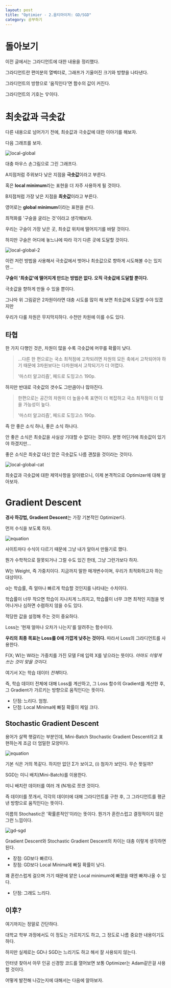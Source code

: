 ```yaml
---
layout: post
title: "Optimier - 2.옵티마이저: GD/SGD"
category: 공부하기
---
```


# 돌아보기

이전 글에서는 그라디언트에 대한 내용을 정리했다.

그라디언트란 편미분의 열벡터로, 그래프가 기울어진 크기와 방향을 나타낸다.

그라디언트의 방향으로 '움직인다'면 함수의 값이 커진다.

그라디언트의 기호는 ∇이다.

# 최솟값과 극솟값

다른 내용으로 넘어가기 전에, 최솟값과 극솟값에 대한 이야기를 해보자.

다음 그래프를 보자.

![local-global](/images/local_global.png)

대충 마우스 손그림으로 그린 그래프다.

A지점처럼 주위보다 낮은 지점을 **극솟값**이라고 부른다.

혹은 **local minimum**라는 표현을 더 자주 사용하게 될 것이다.

B지점처럼 가장 낮은 지점을 **최솟값**이라고 부른다.

영어로는 **global minimum**이라는 표현을 쓴다.

최적화를 '구슬을 굴리는 것'이라고 생각해보자.

우리는 구슬이 가장 낮은 곳, 최솟값 위치에 떨어지기를 바랄 것이다.

하지만 구슬은 어디에 놓느냐에 따라 각기 다른 곳에 도달할 것이다.

![local-global-2](/images/local_global_2.png)

이런 저런 방법을 사용해서 극솟값에서 벗어나 최솟값으로 향하게 시도해볼 수는 있지만...

**구슬이 '최솟값'에 떨어지게 만드는 방법은 없다. 오직 극솟값에 도달할 뿐이다.**

극솟값을 향하게 만들 수 있을 뿐이다.

그나마 위 그림같은 2차원이라면 대충 시도를 많이 해 보면 최솟값에 도달할 수야 있겠지만

우리가 다룰 차원은 무지막지하다. 수천만 차원에 이를 수도 있다.

## 타협

한 가지 다행인 것은, 차원이 많을 수록 극솟값에 머무를 확률이 낮다.

> ...다른 한 편으로는 국소 최적점에 고착되려면 차원의 모든 축에서 고착되어야 하기 때문에 3차원보다는 다차원에서 고착되기가 더 어렵다.
>
> '마스터 알고리즘', 페드로 도밍고스 190p.

하지만 반대로 극솟값의 갯수도 그만큼이나 많아진다.

> 한편으로는 공간의 차원이 더 높을수록 표면이 더 복잡하고 국소 최적점이 더 많을 가능성이 높다.
> 
> '마스터 알고리즘', 페드로 도밍고스 190p.

즉 안 좋은 소식 하나, 좋은 소식 하나다.

안 좋은 소식은 최솟값을 사실상 기대할 수 없다는 것이다. 분명 어딘가에 최솟값이 있기야 하겠지만...

좋은 소식은 최솟값 대신 얻은 극솟값도 나름 괜찮을 것이라는 것이다.

![local-global-cat](/images/local_global_cat.png)

최솟값과 극솟값에 대한 제약사항을 알아봤으니, 이제 본격적으로 Optimizer에 대해 알아보자.

# Gradient Descent

**경사 하강법, Gradient Descent**는 가장 기본적인 Optimizer다.

먼저 수식을 보도록 하자.

![equation](https://latex.codecogs.com/png.image?%5Cdpi%7B110%7D%20%5Cinline%20W_%7Bt&plus;1%7D%20=%20W_%7Bt%7D%20-%20%5Calpha%20%5Cnabla%20Loss(F(X;W_%7Bt%7D),%20Y))

사이트마다 수식이 다르기 때문에 그냥 내가 알아서 만들기로 했다.

뭔가 수학적으로 잘못되거나 그럴 수도 있긴 한데, 그냥 그런가보다 하자.

W는 Weight, 즉 가중치이다. 지금까지 말한 매개변수이며, 우리가 최적화하고자 하는 대상이다.

α는 학습률, 즉 얼마나 빠르게 학습할 것인지를 나타내는 수치이다.

학습률이 너무 작으면 학습이 지나치게 느려지고, 학습률이 너무 크면 최적인 지점을 벗어나거나 심하면 수렴하지 않을 수도 있다.

적당한 값을 설정해 주는 것이 중요하다.

Loss는 '현재 얼마나 오차가 나는지'를 알려주는 함수이다.

**우리의 최종 목표는 Loss를 0에 가깝게 낮추는 것이다.** 따라서 Loss의 그라디언트를 사용한다.

F(X; W)는 W라는 가중치를 가진 모델 F에 입력 X를 넣으라는 뜻이다. *아마도 이렇게 쓰는 것이 맞을 것이다.*

여기서 X는 학습 데이터  *전체*이다.

즉, 학습 데이터 전체에 대해 Loss를 계산하고, 그 Loss 함수의 Gradient를 계산한 후, 그 Gradient가 가르키는 방향으로 움직인다는 뜻이다.

- 단점: 느리다. 엄청.
- 단점: Local Minima에 빠질 확률이 제일 크다.

## Stochastic Gradient Descent

용어가 살짝 햇갈리는 부분인데, Mini-Batch Stochastic Gradient Descent라고 표현하는게 조금 더 엄밀한 모양이다.

![equation](https://latex.codecogs.com/png.image?%5Cdpi%7B110%7D%20%5Cinline%20W_%7Bt&plus;1%7D%20=%20W_%7Bt%7D%20-%20%5Calpha%20%5Cfrac%7B1%7D%7BN%7D%5Csum%20_%7Bi%7D%20%5Cnabla%20Loss(F(X%5E%7B(i)%7D;W_%7Bt%7D),%20Y%5E%7B(i)%7D))

기본 식은 거의 똑같다. 하지만 없던 Σ가 보이고, (i) 첨자가 보인다. 무슨 뜻일까?

SGD는 미니 배치(Mini-Batch)를 이용한다.

미니 배치란 데이터를 여러 개 (N개)로 쪼갠 것이다.

즉 데이터를 쪼개서, 각각의 데이터에 대해 그라디언트를 구한 후, 그 그라디언트를 평균낸 방향으로 움직인다는 뜻이다.

이름의 Stochastic은 '확률론적인'이라는 뜻이다. 뭔가가 혼란스럽고 결정적이지 않은 그런 느낌이다.

![gd-sgd](/images/gd_sgd.png)

Gradient Descent와 Stochastic Gradient Descent의 차이는 대충 이렇게 생각하면 된다.

- 장점: GD보다 빠르다.
- 장점: GD보다 Local Minima에 빠질 확률이 낮다.

꽤 혼란스럽게 걸으며 가기 때문에 얕은 Local minimum에 빠졌을 때엔 빠져나올 수 있다.

- 단점: 그래도 느리다.


## 이후?

여기까지는 정말로 간단하다.

대학교 학부 과정에서도 이 정도는 가르치기도 하고, 그 정도로 나름 중요한 내용이기도 하다.

하지만 실제로는 GD나 SGD는 느리기도 하고 해서 잘 사용되지 않는다.

인터넷 찾아서 아무 인공 신경망 코드를 열어보면 보통 Optimizer는 Adam같은걸 사용할 것이다.

어떻게 발전해 나갔는지에 대해서는 다음에 알아보자.
